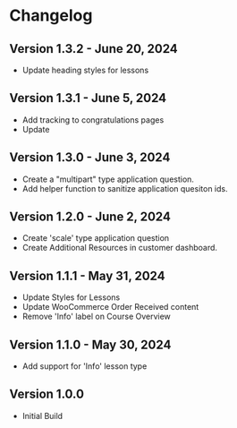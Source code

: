 # Changelog

## Version 1.3.2 - June 20, 2024
- Update heading styles for lessons

## Version 1.3.1 - June 5, 2024
- Add tracking to congratulations pages
- Update 

## Version 1.3.0 - June 3, 2024
- Create a "multipart" type application question.
- Add helper function to sanitize application quesiton ids.

## Version 1.2.0 - June 2, 2024
- Create 'scale' type application question
- Create Additional Resources in customer dashboard.

## Version 1.1.1 - May 31, 2024
- Update Styles for Lessons
- Update WooCommerce Order Received content
- Remove 'Info' label on Course Overview

## Version 1.1.0 - May 30, 2024
- Add support for 'Info' lesson type

## Version 1.0.0
- Initial Build